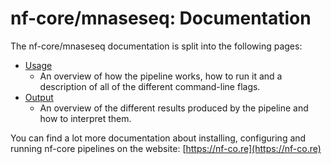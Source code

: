 # nf-core/mnaseseq: Documentation

The nf-core/mnaseseq documentation is split into the following pages:

<!-- TODO nf-core: If you write more documentation pages, add them to the docs index page here -->

* [Usage](usage.md)
  * An overview of how the pipeline works, how to run it and a description of all of the different command-line flags.
* [Output](output.md)
  * An overview of the different results produced by the pipeline and how to interpret them.

You can find a lot more documentation about installing, configuring and running nf-core pipelines on the website: [https://nf-co.re](https://nf-co.re)
